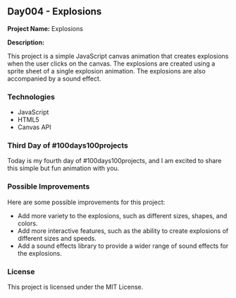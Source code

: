 ## Day004 - Explosions

**Project Name:** Explosions

**Description:**

This project is a simple JavaScript canvas animation that creates explosions when the user clicks on the canvas. The
explosions are created using a sprite sheet of a single explosion animation. The explosions are also accompanied by a
sound effect.

### Technologies

* JavaScript
* HTML5
* Canvas API

### Third Day of #100days100projects

Today is my fourth day of #100days100projects, and I am excited to share this simple but fun animation with you.

### Possible Improvements

Here are some possible improvements for this project:

* Add more variety to the explosions, such as different sizes, shapes, and colors.
* Add more interactive features, such as the ability to create explosions of different sizes and speeds.
* Add a sound effects library to provide a wider range of sound effects for the explosions.

### License

This project is licensed under the MIT License.
